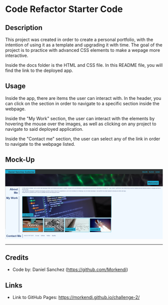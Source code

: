 # Code Refactor Starter Code

## Description
This project was created in order to create a personal portfolio, with the intention of using it as a template and upgrading it with time. The goal of the project is to practice with advanced CSS elements to make a wepage more interactive.

Inside the docs folder is the HTML and CSS file. In this README file, you will find the link to the deployed app.

## Usage
Inside the app, there are items the user can interact with. In the header, you can click on the section in order to navigate to a specific section inside the webpage.

Inside the "My Work" section, the user can interact with the elements by hovering the mouse over the images, as well as clicking on any project to navigate to said deployed application.

Inside the "Contact me" section, the user can select any of the link in order to navigate to the webpage listed.

## Mock-Up

![Screenshot of finished webpage](./docs/assets/images/screenshot.png)

--- 

## Credits

- Code by: Daniel Sanchez (https://github.com/Morkendi)

## Links
- Link to GitHub Pages: https://morkendi.github.io/challenge-2/
